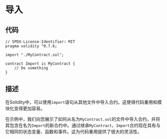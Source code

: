 # 导入

## 代码

```solidity
// SPDX-License-Identifier: MIT
pragma solidity ^0.7.6;

import "./MyContract.sol";

contract Import is MyContract {
    // Do something
}
```

## 描述

在Solidity中，可以使用`import`语句从其他文件中导入合约。这使得代码重用和模块化变得更加容易。

在示例中，我们向您展示了如何从名为`MyContract.sol`的文件中导入合约，并将其包含在名为`Import`的新合约中。通过继承`MyContract`，`Import`合约现在具有与它相同的状态变量、函数和事件。这为代码重用提供了很大的灵活性。
